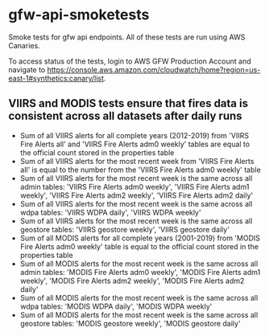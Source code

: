 # gfw-api-smoketests
Smoke tests for gfw api endpoints.
All of these tests are run using AWS Canaries.

To access status of the tests, login to AWS GFW Production Account and navigate to <https://console.aws.amazon.com/cloudwatch/home?region=us-east-1#synthetics:canary/list>.

## VIIRS and MODIS tests ensure that fires data is consistent across all datasets after daily runs 

-  Sum of all VIIRS alerts for all complete years (2012-2019) from 'VIIRS Fire Alerts all' and 'VIIRS Fire Alerts adm0 weekly' tables are equal to the official count stored in the properties table
-  Sum of all VIIRS alerts for the most recent week from 'VIIRS Fire Alerts all' is equal to the number from the 'VIIRS Fire Alerts adm0 weekly' table 
-  Sum of all VIIRS alerts for the most recent week is the same across all admin tables: 'VIIRS Fire Alerts adm0 weekly', 'VIIRS Fire Alerts adm1 weekly', 'VIIRS Fire Alerts adm2 weekly', 'VIIRS Fire Alerts adm2 daily'
-  Sum of all VIIRS alerts for the most recent week is the same across all wdpa tables: 'VIIRS WDPA daily', 'VIIRS WDPA weekly'
-  Sum of all VIIRS alerts for the most recent week is the same across all geostore tables: 'VIIRS geostore weekly', 'VIIRS geostore daily'
-  Sum of all MODIS alerts for all complete years (2001-2019) from 'MODIS Fire Alerts adm0 weekly' table is equal to the official count stored in the properties table
-  Sum of all MODIS alerts for the most recent week is the same across all admin tables: 'MODIS Fire Alerts adm0 weekly', 'MODIS Fire Alerts adm1 weekly', 'MODIS Fire Alerts adm2 weekly', 'MODIS Fire Alerts adm2 daily'
-  Sum of all MODIS alerts for the most recent week is the same across all wdpa tables: 'MODIS WDPA daily', 'MODIS WDPA weekly'
-  Sum of all MODIS alerts for the most recent week is the same across all geostore tables: 'MODIS geostore weekly', 'MODIS geostore daily'

